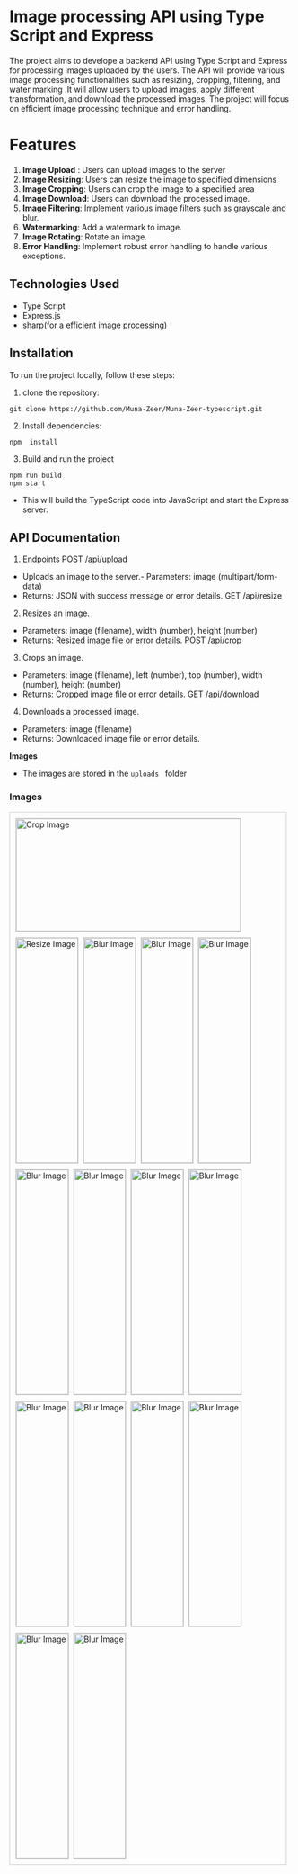 # Image processing API using Type Script and Express

The project aims to develope a backend API using Type Script and Express for processing images uploaded by the users.
The API will provide various image processing functionalities such as resizing, cropping, filtering, and water marking .It will allow users to upload images, apply different transformation, and download the processed images. The project will focus on efficient image processing  technique and error handling.

# Features
1. **Image Upload** : Users can upload images to the server
2. **Image Resizing**: Users can resize the image to specified dimensions
3. **Image Cropping**: Users can crop the image to a specified area
4. **Image Download**: Users can download the processed image.
5. **Image Filtering**: Implement various image filters such as grayscale and blur.
6. **Watermarking**: Add a watermark to image.
7. **Image Rotating**: Rotate an image.
8. **Error Handling**: Implement robust error handling to handle various exceptions.

## Technologies Used
- Type Script
- Express.js
- sharp(for a efficient image processing)

## Installation
To run the project locally, follow these steps:

1. clone the repository:
```
git clone https://github.com/Muna-Zeer/Muna-Zeer-typescript.git
```
2. Install dependencies:
```
npm  install 
```

3. Build and run the project
```
npm run build
npm start
```
* This will build the TypeScript code into JavaScript and start the Express server.

## API Documentation

1.  Endpoints
POST /api/upload

- Uploads an image to the server.- Parameters: image (multipart/form-data)
- Returns: JSON with success message or error details.
GET /api/resize

2. Resizes an image.
- Parameters: image (filename), width (number), height (number)
- Returns: Resized image file or error details.
POST /api/crop

3. Crops an image.
- Parameters: image (filename), left (number), top (number), width (number), height (number)
- Returns: Cropped image file or error details.
GET /api/download

4. Downloads a processed image.
- Parameters: image (filename)
- Returns: Downloaded image file or error details.


**Images**
- The images are stored in the `uploads ` folder

### Images
<div style="border: 1px solid #ccc; padding: 10px; margin-right:10px;display: flex; flex-wrap: wrap; gap: 10px;">
    <div style="width: 400px;">
        <img src="dist/uploads/crop-resize-image-1710586229469.jpeg" alt="Crop Image" style="width: 100%; height: 200px; border: 1px solid #ccc;">
    </div>
    <div style="margin=4px;">
        <img src="dist/uploads/filter-filter-image-1710438377533.jpeg" alt="Resize Image" style="width: 100%; height: 400px; border: 1px solid #ccc;">
    </div>
    <div style="margin=4px;">
        <img src="dist/uploads/filter-image-1710560298850.jpeg" alt="Blur Image" style="width: 100%; height: 400px; border: 1px solid #ccc;">
    </div>
    <div style="margin=4px;">
        <img src="dist/uploads/filter-filter-resize-image-1710339829199.jpeg" alt="Blur Image" style="width: 100%; height: 400px; border: 1px solid #ccc;">
    </div>
    <div style="margin=4px;">
        <img src="dist/uploads/filter-resize-image-1710561386621.jpeg" alt="Blur Image" style="width: 100%; height: 400px; border: 1px solid #ccc;">
    </div>
    <div style="margin=4px;">
        <img src="dist/uploads/filter-resize-image-1710586525387.jpeg" alt="Blur Image" style="width: 100%; height: 400px; border: 1px solid #ccc;">
    </div>
    <div style="margin=4px;">
        <img src="dist/uploads/filter-resize-image-1710587052093.jpeg" alt="Blur Image" style="width: 100%; height: 400px; border: 1px solid #ccc;">
    </div>
    <div style="margin=4px;">
        <img src="dist/uploads/filter-resize-watermark-filter-filter-filter-resize-image-1710339829199.jpeg" alt="Blur Image" style="width: 100%; height: 400px; border: 1px solid #ccc;">
    </div>
    <div style="margin=4px;">
        <img src="dist/uploads/filter-image-1710560298850.jpeg" alt="Blur Image" style="width: 100%; height: 400px; border: 1px solid #ccc;">
    </div>
    <div style="margin=4px;">
        <img src="dist/uploads/image-1710560298850.jpeg" alt="Blur Image" style="width: 100%; height: 400px; border: 1px solid #ccc;">
    </div>
    <div style="margin=4px;">
        <img src="dist/uploads/filter-resize-image-1710588169466.jpeg" alt="Blur Image" style="width: 100%; height: 400px; border: 1px solid #ccc;">
    </div>
    <div style="margin=4px;">
        <img src="dist/uploads/filter-resize-image-1710586229469.jpeg" alt="Blur Image" style="width: 100%; height: 400px; border: 1px solid #ccc;">
    </div>
    <div style="margin=4px;">
        <img src="dist/uploads/image-1710586525387.jpeg" alt="Blur Image" style="width: 100%; height: 400px; border: 1px solid #ccc;">
    </div>
    <div style="margin=4px;">
        <img src="src/uploads/rotate-filter-resize-image-1710561386621.jpeg" alt="Blur Image" style="width: 100%; height: 400px; border: 1px solid #ccc;">
    </div>
    <div style="margin=4px;">
        <img src="src/uploads/texted-watermark-resize-image-1710586229469.jpeg" alt="Blur Image" style="width: 100%; height: 400px; border: 1px solid #ccc;">
    </div>


  
</div>

